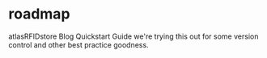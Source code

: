 # roadmap
atlasRFIDstore Blog Quickstart Guide
we're trying this out for some version control and other best practice goodness. 
